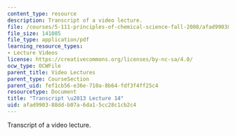 ```yaml
---
content_type: resource
description: Transcript of a video lecture.
file: /courses/5-111-principles-of-chemical-science-fall-2008/afad990388ddb07a6da15cc28c1cb2c4_5-111F08-L14.pdf
file_size: 141085
file_type: application/pdf
learning_resource_types:
- Lecture Videos
license: https://creativecommons.org/licenses/by-nc-sa/4.0/
ocw_type: OCWFile
parent_title: Video Lectures
parent_type: CourseSection
parent_uid: fef1cb56-e36e-710a-8b64-fdf3f4ff25c4
resourcetype: Document
title: "Transcript \u2013 Lecture 14"
uid: afad9903-88dd-b07a-6da1-5cc28c1cb2c4
---
```

Transcript of a video lecture.